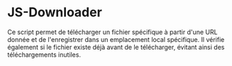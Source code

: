 # JS-Downloader
 Ce script permet de télécharger un fichier spécifique à partir d'une URL donnée et de l'enregistrer dans un emplacement local spécifique. Il vérifie également si le fichier existe déjà avant de le télécharger, évitant ainsi des téléchargements inutiles.
